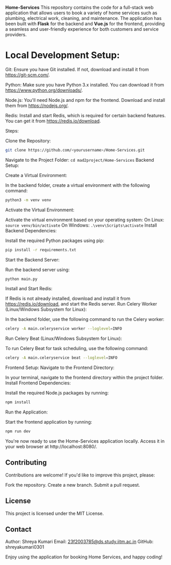 **Home-Services**
This repository contains the code for a full-stack web application that allows users to book a variety of home services such as plumbing, electrical work, cleaning, and maintenance. The application has been built with **Flask** for the backend and **Vue.js** for the frontend, providing a seamless and user-friendly experience for both customers and service providers.

# Local Development Setup:

Git: Ensure you have Git installed. If not, download and install it from https://git-scm.com/.

Python: Make sure you have Python 3.x installed. You can download it from https://www.python.org/downloads/.

Node.js: You'll need Node.js and npm for the frontend. Download and install them from https://nodejs.org/.

Redis: Install and start Redis, which is required for certain backend features. You can get it from https://redis.io/download.

Steps:

Clone the Repository:
   ```bash
   git clone https://github.com/<yourusername>/Home-Services.git
```

Navigate to the Project Folder:
```cd mad2project/Home-Services```
Backend Setup:

Create a Virtual Environment:

In the backend folder, create a virtual environment with the following command:
```bash 
python3 -m venv venv
```

Activate the Virtual Environment:

Activate the virtual environment based on your operating system:
On Linux:
```source venv/bin/activate```
On Windows:
```.\venv\Scripts\activate```
Install Backend Dependencies:

Install the required Python packages using pip:
```bash
pip install -r requirements.txt
```
Start the Backend Server:

Run the backend server using:
```bash
python main.py
```
Install and Start Redis:

If Redis is not already installed, download and install it from https://redis.io/download, and start the Redis server.
Run Celery Worker (Linux/Windows Subsystem for Linux):

In the backend folder, use the following command to run the Celery worker:
```bash
celery -A main.celeryservice worker --loglevel=INFO
```
Run Celery Beat (Linux/Windows Subsystem for Linux):

To run Celery Beat for task scheduling, use the following command:
```bash
celery -A main.celeryservice beat --loglevel=INFO
```
Frontend Setup:
Navigate to the Frontend Directory:

In your terminal, navigate to the frontend directory within the project folder.
Install Frontend Dependencies:

Install the required Node.js packages by running:
```bash
npm install
```
Run the Application:

Start the frontend application by running:
```bash
npm run dev
```
You're now ready to use the Home-Services application locally. Access it in your web browser at http://localhost:8080/.

## Contributing
Contributions are welcome! If you'd like to improve this project, please:

Fork the repository.
Create a new branch.
Submit a pull request.

## License
This project is licensed under the MIT License.

## Contact
Author: Shreya Kumari
Email: 23f2003785@ds.study.iitm.ac.in
GitHub: shreyakumari0301

Enjoy using the application for booking Home Services, and happy coding!
